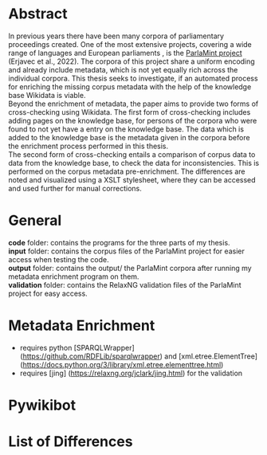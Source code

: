 # Abstract

In previous years there have been many corpora of parliamentary proceedings created. One of the most extensive projects, covering a wide range of languages and European parliaments , is the [ParlaMint project](https://github.com/clarin-eric/ParlaMint)  (Erjavec et al., 2022). The corpora of this project share a uniform encoding and already include metadata, which is not yet equally rich across the individual corpora.
This thesis seeks to investigate, if an automated process for enriching the missing corpus metadata with the help of the knowledge base Wikidata is viable. <br/>
Beyond the enrichment of metadata, the paper aims to provide two forms of cross-checking using Wikidata. 
The first form of cross-checking includes adding pages on the knowledge base, for persons of the corpora who were found to not yet have a entry on the knowledge base. The data which is added to the knowledge base is the metadata given in the corpora before the enrichment process performed in this thesis. <br/>
The second form of cross-checking entails a comparison of corpus data to data from the knowledge base, to check the data for inconsistencies. This is performed on the corpus metadata pre-enrichment. The differences are noted and visualized using a XSLT stylesheet, where they can be accessed and used further for manual corrections.

# General
**code** folder: contains the programs for the three parts of my thesis.  <br />
**input** folder: contains the corpus files of the ParlaMint project for easier access when testing the code.  <br />
**output** folder: contains the output/ the ParlaMint corpora after running my metadata enrichment program on them.  <br />
**validation** folder: contains the RelaxNG validation files of the ParlaMint project for easy access.

# Metadata Enrichment
- requires python [SPARQLWrapper] (https://github.com/RDFLib/sparqlwrapper) and [xml.etree.ElementTree] (https://docs.python.org/3/library/xml.etree.elementtree.html) <br/>
- requires [jing] (https://relaxng.org/jclark/jing.html) for the validation <br/>

# Pywikibot


# List of Differences
